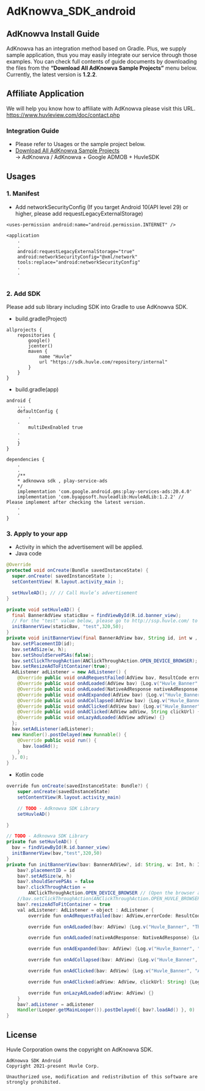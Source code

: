 # AdKnowva_SDK_android

## AdKnowva Install Guide         


AdKnowva has an integration method based on Gradle. Plus, we supply sample application, thus you may easily integrate our service through those examples. 
You can check full contents of guide documents by downloading the files from the **“Download All AdKnowva Sample Projects”** menu below. 
Currently, the latest version is **1.2.2**.



## Affiliate Application
We will help you know how to affiliate with AdKnowva please visit this URL. https://www.huvleview.com/doc/contact.php


### Integration Guide
- Please refer to Usages or the sample project below.
- [Download All AdKnowva Sample Projects](https://github.com/Huvle-Ad/AdKnowva_SDK_EN/archive/main.zip)    
-> AdKnowva / AdKnowva + Google ADMOB + HuvleSDK  


## Usages
### 1. Manifest
- Add networkSecurityConfig (If you target Android 10(API level 29) or higher, please add requestLegacyExternalStorage)
```
<uses-permission android:name="android.permission.INTERNET" />

<application
	.
	.
	android:requestLegacyExternalStorage="true"
	android:networkSecurityConfig="@xml/network"
	tools:replace="android:networkSecurityConfig"
	.
	.
	
```

### 2. Add SDK 
Please add sub library including SDK into Gradle to use AdKnowva SDK.
- build.gradle(Project)
```
allprojects {
    repositories {
        google()
        jcenter()
        maven {
            name "Huvle"
            url "https://sdk.huvle.com/repository/internal"
        }
    }
}
```

- build.gradle(app)
```
android {
    ...
    defaultConfig {
        .
	.
        multiDexEnabled true
	.
	.
    }
}

dependencies {
	.
	.
	/**
	* adknowva sdk , play-service-ads 
	*/
	implementation 'com.google.android.gms:play-services-ads:20.4.0'
	implementation 'com.byappsoft.huvleadlib:HuvleAdLib:1.2.2' // Please implement after checking the latest version.
	.
	.
}
```

### 3. Apply to your app
- Activity in which the advertisement will be applied.
- Java code
```java
@Override
protected void onCreate(Bundle savedInstanceState) {
  super.onCreate( savedInstanceState );
  setContentView( R.layout.activity_main );

  setHuvleAD(); // // Call Huvle’s advertisement
}

private void setHuvleAD() {
  final BannerAdView staticBav = findViewById(R.id.banner_view);
  // For the "test" value below, please go to http://ssp.huvle.com/ to sign up > create media > Test your app after typing zoneid. Next, contact Huvle before releasing your app for authentication. You must not change the banner size.
  initBannerView(staticBav, "test",320,50);
}
private void initBannerView(final BannerAdView bav, String id, int w , int h) {
  bav.setPlacementID(id);
  bav.setAdSize(w, h);
  bav.setShouldServePSAs(false);
  bav.setClickThroughAction(ANClickThroughAction.OPEN_DEVICE_BROWSER); // Open the browser as the default browser when clicking on an advertisement
  bav.setResizeAdToFitContainer(true);
  AdListener adListener = new AdListener() {
    @Override public void onAdRequestFailed(AdView bav, ResultCode errorCode) {/*Handle when there is no advertiment*/}
    @Override public void onAdLoaded(AdView bav) {Log.v("Huvle_Banner", "The Ad Loaded!");}
    @Override public void onAdLoaded(NativeAdResponse nativeAdResponse) {Log.v("Huvle_Banner", "Ad onAdLoaded NativeAdResponse");}
    @Override public void onAdExpanded(AdView bav) {Log.v("Huvle_Banner", "Ad expanded");}
    @Override public void onAdCollapsed(AdView bav) {Log.v("Huvle_Banner", "Ad collapsed");}
    @Override public void onAdClicked(AdView bav) {Log.v("Huvle_Banner", "Ad clicked; opening browser");}
    @Override public void onAdClicked(AdView adView, String clickUrl) {Log.v("Huvle_Banner", "onAdClicked with click URL");}
    @Override public void onLazyAdLoaded(AdView adView) {}
  };
  bav.setAdListener(adListener);
  new Handler().postDelayed(new Runnable() {
    @Override public void run() {
      bav.loadAd();
    }
  }, 0);
}
```

- Kotlin code
```java
override fun onCreate(savedInstanceState: Bundle?) {
    super.onCreate(savedInstanceState)
    setContentView(R.layout.activity_main)

    // TODO - Adknowva SDK Library
    setHuvleAD()

}

// TODO - Adknowva SDK Library
private fun setHuvleAD() {
  bav = findViewById(R.id.banner_view)
  initBannerView(bav,"test",320,50)
}
private fun initBannerView(bav: BannerAdView?, id: String, w: Int, h: Int) {
    bav?.placementID = id
    bav?.setAdSize(w, h)
    bav?.shouldServePSAs = false
    bav?.clickThroughAction =
        ANClickThroughAction.OPEN_DEVICE_BROWSER // (Open the browser as the default browser when clicking on an advertisement)
    //bav.setClickThroughAction(ANClickThroughAction.OPEN_HUVLE_BROWSER); // Open the browser as the Huvle browser when clicking on an advertisement(When if Huvle SDK is already integrated
    bav?.resizeAdToFitContainer = true
    val adListener: AdListener = object : AdListener {
        override fun onAdRequestFailed(bav: AdView,errorCode: ResultCode) { /*Handle when there is no advertiment*/}

        override fun onAdLoaded(bav: AdView) {Log.v("Huvle_Banner", "The Ad Loaded!")}

        override fun onAdLoaded(nativeAdResponse: NativeAdResponse) {Log.v("Huvle_Banner", "Ad onAdLoaded NativeAdResponse")}

        override fun onAdExpanded(bav: AdView) {Log.v("Huvle_Banner", "Ad expanded")}

        override fun onAdCollapsed(bav: AdView) {Log.v("Huvle_Banner", "Ad collapsed")}

        override fun onAdClicked(bav: AdView) {Log.v("Huvle_Banner", "Ad clicked; opening browser")}

        override fun onAdClicked(adView: AdView, clickUrl: String) {Log.v("Huvle_Banner", "onAdClicked with click URL")}

        override fun onLazyAdLoaded(adView: AdView) {}
    }
    bav?.adListener = adListener
    Handler(Looper.getMainLooper()).postDelayed({ bav?.loadAd() }, 0)
}
```




## License
Huvle Corporation owns the copyright on AdKnowva SDK.
```
AdKnowva SDK Android
Copyright 2021-present Huvle Corp.

Unauthorized use, modification and redistribution of this software are strongly prohibited.
```

